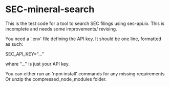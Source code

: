 # SEC-mineral-search
This is the test code for a tool to search SEC filings using sec-api.io.
This is incomplete and needs some improvements/ revising.

You need a '.env' file defining the API key.
It should be one line, formatted as such: 

SEC_API_KEY="..."

where "..." is just your API key.


You can either run an 'npm install' commands for any missing requirements 
Or
unzip the compressed_node_modules folder.
